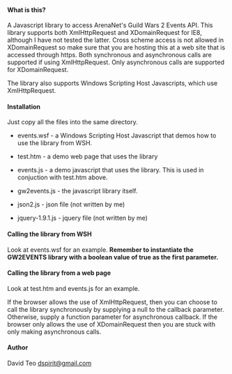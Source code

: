 #### What is this?
A Javascript library to access ArenaNet's Guild Wars 2 Events API.  This library supports both XmlHttpRequest and XDomainRequest for IE8, although I have not tested the latter.  Cross scheme access is not allowed in XDomainRequest so make sure that you are hosting this at a web site that is accessed through https.  Both synchronous and asynchronous calls are supported if using XmlHttpRequest.  Only asynchronous calls are supported for XDomainRequest.

The library also supports Windows Scripting Host Javascripts, which use XmlHttpRequest.

#### Installation
Just copy all the files into the same directory.

* events.wsf - a Windows Scripting Host Javascript that demos how to use the library from WSH.
* test.htm - a demo web page that uses the library
* events.js - a demo javascript that uses the library.  This is used in conjuction with test.htm above.
* gw2events.js - the javascript library itself.

* json2.js           - json file (not written by me)
* jquery-1.9.1.js    - jquery file (not written by me)

#### Calling the library from WSH
Look at events.wsf for an example.  **Remember to instantiate the GW2EVENTS library with a boolean value of true as the first parameter.**

#### Calling the library from a web page
Look at test.htm and events.js for an example.

If the browser allows the use of XmlHttpRequest, then you can choose to call the library synchronously by supplying a null to the callback parameter.
Otherwise, supply a function parameter for asynchronous callback.  If the browser only allows the use of XDomainRequest then you are stuck with only making 
asynchronous calls.

#### Author

David Teo
dspirit@gmail.com
